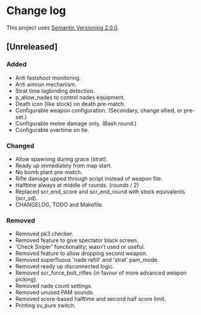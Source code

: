 # Change log

This project uses [Semantic Versioning 2.0.0](http://semver.org/spec/v2.0.0.html).

## [Unreleased]

### Added
- Anti fastshoot monitoring.
- Anti aimrun mechanism.
- Strat time lagbinding detection.
- p_allow_nades to control nades equipment.
- Death icon (like stock) on death pre-match.
- Configurable weapon configuration. (Secondary, change allied, or pre-set.)
- Configurable melee damage only. (Bash round.)
- Configurable overtime on tie.

### Changed
- Allow spawning during grace (strat).
- Ready up immediately from map start.
- No bomb plant pre-match.
- Rifle damage upped through script instead of weapon file.
- Halftime always at middle of rounds. (rounds / 2)
- Replaced scr_end_score and scr_end_round with stock equivalents (scr_sd).
- CHANGELOG, TODO and Makefile.

### Removed
- Removed pk3 checker.
- Removed feature to give spectator black screen.
- 'Check Sniper' functionality; wasn't used or useful.
- Removed feature to allow dropping second weapon.
- Removed superfluous 'nade refill' and 'strat' pam_mode.
- Removed ready up disconnected logic.
- Removed scr_force_bolt_rifles (in favour of more advanced weapon picking).
- Removed nade count settings.
- Removed unused PAM sounds.
- Removed score-based halftime and second half score limit.
- Printing sv_pure switch.
